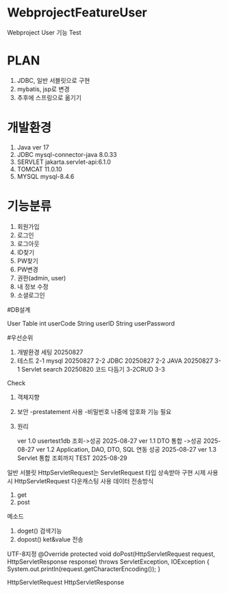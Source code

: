 # WebprojectFeatureUser
Webproject User 기능 Test

# PLAN
1. JDBC, 일반 서블릿으로 구현
2. mybatis, jsp로 변경
3. 추후에 스프링으로 옮기기 

# 개발환경
1. Java ver 17 
2. JDBC mysql-connector-java 8.0.33
3. SERVLET jakarta.servlet-api:6.1.0
4. TOMCAT 11.0.10
5. MYSQL mysql-8.4.6

# 기능분류
1. 회원가입
2. 로그인
3. 로그아웃
4. ID찾기
5. PW찾기
4. PW변경
5. 권한(admin, user)
6. 내 정보 수정
7. 소셜로그인

#DB설계

User Table
int userCode
String userID
String userPassword



#우선순위

1. 개발환경 세팅 20250827
2. 테스트
2-1 mysql 20250827
2-2 JDBC 20250827
2-2 JAVA 20250827
3-1 Servlet search 20250820
    코드 다듬기
3-2CRUD
3-3



Check
1. 객체지향
2. 보안 -prestatement 사용 
   -비밀번호 나중에 암호화 기능 필요
3. 원리


   
   ver 1.0  usertest1db 조회->성공 2025-08-27
   ver 1.1 DTO 통합 ->성공 2025-08-27
   ver 1.2 Application, DAO, DTO, SQL 연동 성공 2025-08-27
   ver 1.3 Servlet 통합 조회까지 TEST 2025-08-29

일반 서블릿
HttpServletRequest는 ServletRequest 타입 상속받아 구현
시제 사용시 HttpServletRequest 다운캐스팅 사용
데이터 전송방식
 1. get
 2. post

 메소드
 1. doget() 검색기능
 2. dopost() ket&value 전송

UTF-8지정
@Override
protected void doPost(HttpServletRequest request, HttpServletResponse response) throws ServletException, IOException {
	System.out.println(request.getCharacterEncoding());
}

 HttpServletRequest
 HttpServletResponse
 

